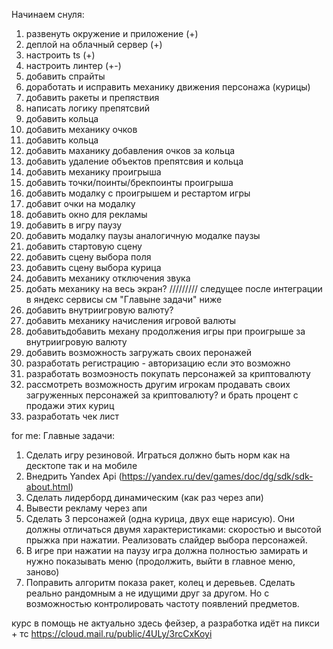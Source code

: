 Начинаем снуля:
1. развенуть окружение и приложение (+)
2. деплой на облачный сервер (+)
3. настроить ts (+)
4. настроить линтер (+-)
5. добавить спрайты
6. доработать и исправить механику движения персонажа (курицы)
7. добавить ракеты и препяствия
8. написать логику препятсвий
9. добавить кольца
10. добавить механику очков 
11. добавить кольца
12. добавить маханику добавления очков за кольца
13. добавить удаление объектов препятсвия и кольца
14. добавить механику проигрыша
15. добавить точки/поинты/брекпоинты проигрыша
16. добавить модалку с проигрышем и рестартом игры
17. добавит очки на модалку
18. добавить окно для рекламы
19. добавить в игру паузу
20. добавить модалку паузы аналогичную модалке паузы
21. добавить стартовую сцену
22. добавить сцену выбора поля
23. добавить сцену выбора курица
24. добавить механику отключения звука
25. добать механику на весь экран?
///////// следущее после интеграции в яндекс сервисы см "Главыне задачи" ниже
26. добавить внутриигровую валюту?
27. добавить механику начисления игровой валюты
28. добавитьдобавить механу продолжения игры при проигрыше за внутриигровую валюту
29. добавить возможность загружать своих перонажей
30. разработать регистрацию - авторизацию если это возможно
31. разработать возмоэность покупать персонажей за криптовалюту
32. рассмотреть возможность другим игрокам продавать своих загруженных персонажей за криптовалюту? и брать процент с продажи этих куриц
33. разработать чек лист






for me:
Главные задачи:
1. Сделать игру резиновой. Играться должно быть норм как на десктопе так и на мобиле
2. Внедрить Yandex Api (https://yandex.ru/dev/games/doc/dg/sdk/sdk-about.html)
3. Сделать лидерборд динамическим (как раз через апи)
4. Вывести рекламу через апи
5. Сделать 3 персонажей (одна курица, двух еще нарисую). Они должны отличаться двумя характеристиками: скоростью и высотой прыжка при нажатии. Реализовать слайдер выбора персонажей.
6. В игре при нажатии на паузу игра должна полностью замирать и нужно показывать меню (продолжить, выйти в главное меню, заново)
7. Поправить алгоритм показа ракет, колец и деревьев. Сделать реально рандомным а не идущими друг за другом. Но с возможностью контролировать частоту появлений предметов.

курс в помощь не актуально здесь фейзер, а разработка идёт на пикси + тс
https://cloud.mail.ru/public/4ULy/3rcCxKoyi
